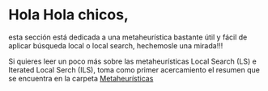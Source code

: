 # Hola Hola chicos, 
esta sección está dedicada a una metaheurística bastante útil y fácil de aplicar búsqueda local o local search, hechemosle una mirada!!!

Si quieres leer un poco más sobre las metaheurísticas Local Search (LS) e Iterated Local Serch (ILS), toma como primer acercamiento el resumen que se encuentra en la carpeta [Metaheurísticas](https://github.com/DanielNeira/Metaheuristics/blob/master/Metaheuristicas.pdf)
